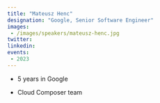 ```yaml
---
title: "Mateusz Henc"
designation: "Google, Senior Software Engineer"
images:
 - /images/speakers/mateusz-henc.jpg
twitter: 
linkedin: 
events:
 - 2023
---
```


- 5 years in Google

- Cloud Composer team